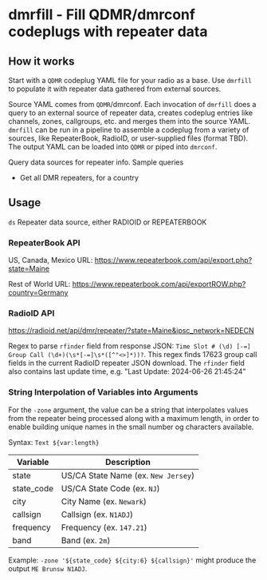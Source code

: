# dmrfill - Fill QDMR/dmrconf codeplugs with repeater data


## How it works

Start with a `QDMR` codeplug YAML file for your radio as a base. Use `dmrfill` to populate it with repeater data gathered from external sources.

Source YAML comes from `QDMR`/dmrconf. Each invocation of `dmrfill` does a query to an external source of repeater data, creates codeplug entries like channels, zones, callgroups, etc. and merges them into the source YAML. `dmrfill` can be run in a pipeline to assemble a codeplug from a variety of sources, like RepeaterBook, RadioID, or user-supplied files (format TBD). The output YAML can be loaded into `QDMR` or piped into `dmrconf`.



Query data sources for repeater info. Sample queries

* Get all DMR repeaters, for a country

## Usage

`ds` Repeater data source, either RADIOID or REPEATERBOOK


### RepeaterBook API

US, Canada, Mexico URL: https://www.repeaterbook.com/api/export.php?state=Maine

Rest of World URL: https://www.repeaterbook.com/api/exportROW.php?country=Germany


### RadioID API

https://radioid.net/api/dmr/repeater/?state=Maine&ipsc_network=NEDECN

Regex to parse `rfinder` field from response JSON: `Time Slot # (\d) [-=] Group Call (\d+)(\s*[-=]\s*([^"<>]*))?`. This regex finds 17623 group call fields in the current RadioID repeater JSON download. The `rfinder` field also contains last update time, e.g. "Last Update: 2024-06-26 21:45:24"

### String Interpolation of Variables into Arguments

For the `-zone` argument, the value can be a string that interpolates values from the repeater being processed along with a maximum length, in order to enable building unique names in the small number og characters available.

Syntax: `Text ${var:length}`

| Variable   | Description |
| ---------- |-------------|
| state      | US/CA State Name (ex. `New Jersey`) |
| state_code | US/CA State Code (ex. `NJ`) |
| city       | City Name (ex. `Newark`)      |
| callsign   | Callsign (ex. `N1ADJ`) |
| frequency  | Frequency (ex. `147.21`) |
| band       | Band (ex. `2m`) |

Example: `-zone '${state_code} ${city:6} ${callsign}'` might produce the output `ME Brunsw N1ADJ`.
